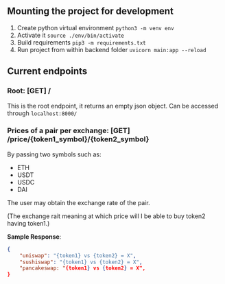 ## Mounting the project for development

1. Create python virtual environment `python3 -m venv env`
2. Activate it `source ./env/bin/activate`
3. Build requirements `pip3 -m requirements.txt`
3. Run project from within backend folder `uvicorn main:app --reload`


## Current endpoints

### Root: [GET] /

This is the root endpoint, it returns an empty json object. Can be accessed through
`localhost:8000/`

### Prices of a pair per exchange: [GET] /price/{token1_symbol}/{token2_symbol}

By passing two symbols such as:

- ETH
- USDT
- USDC
- DAI

The user may obtain the exchange rate of the pair.

(The exchange rait meaning at which price will I be able to buy token2 having token1.)

**Sample Response**:

```json
{
    "uniswap": "{token1} vs {token2} = X",
    "sushiswap": "{token1} vs {token2} = X",
    "pancakeswap: "{token1} vs {token2} = X",
}
```